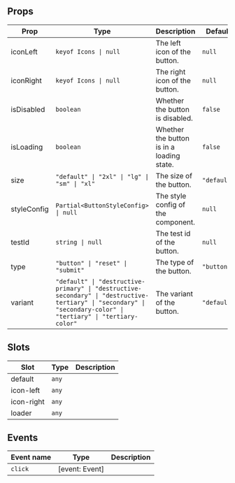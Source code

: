 <!-- This file is automatically generated, do not edit manually. -->


## Props

| Prop | Type | Description | Default |
| ---- | ---- | ----------- | ------- |
| iconLeft | `keyof Icons \| null` | The left icon of the button. | `null` |
| iconRight | `keyof Icons \| null` | The right icon of the button. | `null` |
| isDisabled | `boolean` | Whether the button is disabled. | `false` |
| isLoading | `boolean` | Whether the button is in a loading state. | `false` |
| size | `"default" \| "2xl" \| "lg" \| "sm" \| "xl"` | The size of the button. | `"default"` |
| styleConfig | `Partial<ButtonStyleConfig> \| null` | The style config of the component. | `null` |
| testId | `string \| null` | The test id of the button. | `null` |
| type | `"button" \| "reset" \| "submit"` | The type of the button. | `"button"` |
| variant | `"default" \| "destructive-primary" \| "destructive-secondary" \| "destructive-tertiary" \| "secondary" \| "secondary-color" \| "tertiary" \| "tertiary-color"` | The variant of the button. | `"default"` |


## Slots

| Slot | Type | Description |
| --------- | ---- | ----------- |
| default | `any` |  |
| icon-left | `any` |  |
| icon-right | `any` |  |
| loader | `any` |  |


## Events

| Event name | Type | Description |
| ---------- | ---- | ----------- |
| `click` | [event: Event] |  |

